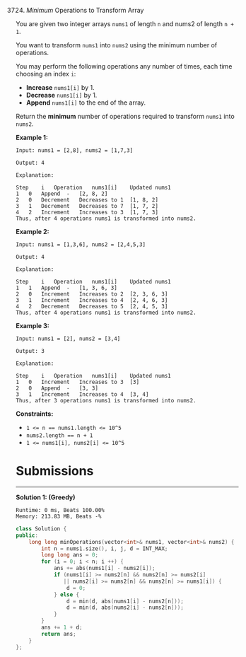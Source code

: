 3724. *Minimum* Operations to Transform Array

You are given two integer arrays `nums1` of length `n` and nums2 of length `n + 1`.

You want to transform `nums1` into `nums2` using the minimum number of operations.

You may perform the following operations any number of times, each time choosing an index `i`:

* **Increase** `nums1[i]` by 1.
* **Decrease** `nums1[i]` by 1.
* **Append** `nums1[i]` to the end of the array.

Return the **minimum** number of operations required to transform `nums1` into `nums2`.

 

**Example 1:**
```
Input: nums1 = [2,8], nums2 = [1,7,3]

Output: 4

Explanation:

Step	i	Operation	nums1[i]	Updated nums1
1	0	Append	-	[2, 8, 2]
2	0	Decrement	Decreases to 1	[1, 8, 2]
3	1	Decrement	Decreases to 7	[1, 7, 2]
4	2	Increment	Increases to 3	[1, 7, 3]
Thus, after 4 operations nums1 is transformed into nums2.
```

**Example 2:**
```
Input: nums1 = [1,3,6], nums2 = [2,4,5,3]

Output: 4

Explanation:

Step	i	Operation	nums1[i]	Updated nums1
1	1	Append	-	[1, 3, 6, 3]
2	0	Increment	Increases to 2	[2, 3, 6, 3]
3	1	Increment	Increases to 4	[2, 4, 6, 3]
4	2	Decrement	Decreases to 5	[2, 4, 5, 3]
Thus, after 4 operations nums1 is transformed into nums2.
```

**Example 3:**
```
Input: nums1 = [2], nums2 = [3,4]

Output: 3

Explanation:

Step	i	Operation	nums1[i]	Updated nums1
1	0	Increment	Increases to 3	[3]
2	0	Append	-	[3, 3]
3	1	Increment	Increases to 4	[3, 4]
Thus, after 3 operations nums1 is transformed into nums2.
```
 

**Constraints:**

* `1 <= n == nums1.length <= 10^5`
* `nums2.length == n + 1`
* `1 <= nums1[i], nums2[i] <= 10^5`

# Submissions
---
**Solution 1: (Greedy)**
```
Runtime: 0 ms, Beats 100.00%
Memory: 213.83 MB, Beats -%
```
```c++
class Solution {
public:
    long long minOperations(vector<int>& nums1, vector<int>& nums2) {
        int n = nums1.size(), i, j, d = INT_MAX;
        long long ans = 0;
        for (i = 0; i < n; i ++) {
            ans += abs(nums1[i] - nums2[i]);
            if (nums1[i] >= nums2[n] && nums2[n] >= nums2[i]
               || nums2[i] >= nums2[n] && nums2[n] >= nums1[i]) {
                d = 0;   
            } else {
                d = min(d, abs(nums1[i] - nums2[n]));
                d = min(d, abs(nums2[i] - nums2[n]));
            }
        }
        ans += 1 + d;
        return ans;
    }
};
```
